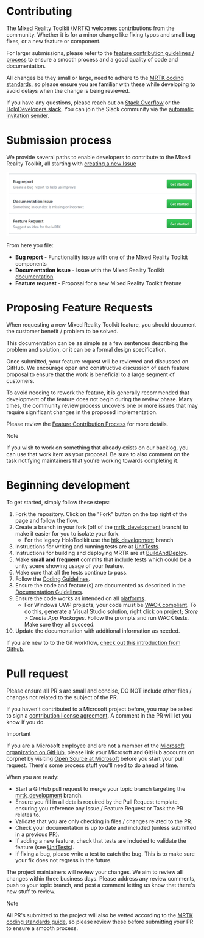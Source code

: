 # Contributing

The Mixed Reality Toolkit (MRTK) welcomes contributions from the community. Whether it is for a minor change like fixing typos and small bug fixes, or a new feature or component.

For larger submissions, please refer to the [feature contribution guidelines / process](Feature_Contribution_Process.md) to ensure a smooth process and a good quality of code and documentation.

All changes be they small or large, need to adhere to the [MRTK coding standards](CodingGuidelines.md), so please ensure you are familiar with these while developing to avoid delays when the change is being reviewed.

If you have any questions, please reach out on [Stack Overflow](https://stackoverflow.com/questions/tagged/mrtk) or the [HoloDevelopers slack](https://holodevelopers.slack.com/). You can join the Slack community via the [automatic invitation sender](https://holodevelopersslack.azurewebsites.net/).

# Submission process
We provide several paths to enable developers to contribute to the Mixed Reality Toolkit, all starting with [creating a new Issue](https://github.com/Microsoft/MixedRealityToolkit-Unity/issues/new/choose)

![Select Issue Type](../Images/Contributing/SelectIssueType.png)

From here you file:

- **Bug report** - Functionality issue with one of the Mixed Reality Toolkit components
- **Documentation issue** - Issue with the Mixed Reality Toolkit [documentation](https://microsoft.github.io/MixedRealityToolkit-Unity)
- **Feature request** - Proposal for a new Mixed Reality Toolkit feature

# Proposing Feature Requests

When requesting a new Mixed Reality Toolkit feature, you should document the customer benefit / problem to be solved.

This documentation can be as simple as a few sentences describing the problem and solution, or it can be a formal design specification.

Once submitted, your feature request will be reviewed and discussed on GitHub. We encourage open and constructive discussion of each feature proposal to ensure that the work is beneficial to a large segment of customers.

To avoid needing to rework the feature, it is generally recommended that development of the feature does not begin during the review phase. Many times, the community review process uncovers one or more issues that may require significant changes in the proposed implementation.

Please review the [Feature Contribution Process](Feature_Contribution_Process.md) for more details.

> [!NOTE]
> If you wish to work on something that already exists on our backlog, you can use that work item as your proposal. Be sure to also comment on the task notifying maintainers that you're working towards completing it.

# Beginning development
To get started, simply follow these steps:

1. Fork the repository. Click on the "Fork" button on the top right of the page and follow the flow.
1. Create a branch in your fork (off of the [mrtk_development](https://github.com/microsoft/mixedrealitytoolkit-unity/tree/mrtk_development) branch) to make it easier for you to isolate your fork.
    - For the legacy HoloToolkit use the [htk_development](https://github.com/Microsoft/MixedRealityToolkit-Unity/tree/htk_development) branch
1. Instructions for writing and running tests are at [UnitTests](UnitTests.md).
1. Instructions for building and deploying MRTK are at [BuildAndDeploy](../BuildAndDeploy.md). 
1. Make **small and frequent** commits that include tests which could be a unity scene showing usage of your feature.
1. Make sure that all the tests continue to pass.
1. Follow the [Coding Guidelines](CodingGuidelines.md).
1. Ensure the code and feature(s) are documented as described in the [Documentation Guidelines](DocumentationGuide.md).
1. Ensure the code works as intended on all [platforms](#supported-platforms).
    - For Windows UWP projects, your code must be [WACK compliant](https://developer.microsoft.com/en-us/windows/develop/app-certification-kit). To do this, generate a Visual Studio solution, right click on project; *Store* > *Create App Packages*. Follow the prompts and run WACK tests. Make sure they all succeed.
10. Update the documentation with additional information as needed.

If you are new to to the Git workflow, [check out this introduction from Github](https://guides.github.com/activities/hello-world/).

# Pull request
Please ensure all PR's are small and concise, DO NOT include other files / changes not related to the subject of the PR.

If you haven't contributed to a Microsoft project before, you may be asked to sign a [contribution license agreement](https://cla.microsoft.com/). 
A comment in the PR will let you know if you do.

> [!IMPORTANT]
> If you are a Microsoft employee and are not a member of the [Microsoft organization on GitHub](https://github.com/Microsoft), please link your Microsoft and GitHub accounts on corpnet by visiting [Open Source at Microsoft](https://opensource.microsoft.com/) before you start your pull request. There's some process stuff you'll need to do ahead of time.

When you are ready:
* Start a GitHub pull request to merge your topic branch targeting the [mrtk_development](https://github.com/microsoft/mixedrealitytoolkit-unity/tree/mrtk_development) branch.
* Ensure you fill in all details required by the Pull Request template, ensuring you reference any Issue / Feature Request or Task the PR relates to.
* Validate that you are only checking in files / changes related to the PR.
* Check your documentation is up to date and included (unless submitted in a previous PR).
* If adding a new feature, check that tests are included to validate the feature (see [UnitTests](UnitTests.md)).
* If fixing a bug, please write a test to catch the bug. This is to make sure your fix does not regress in the future.

The project maintainers will review your changes. We aim to review all changes within three business days. Please address any review comments, push to your topic branch, and post a comment letting us know that there's new stuff to review.

> [!NOTE]
> All PR's submitted to the project will also be vetted according to the [MRTK coding standards guide](CodingGuidelines.md), so please review these before submitting your PR to ensure a smooth process.
